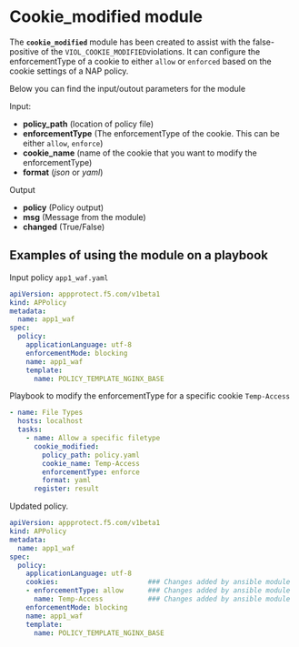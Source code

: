 # Cookie_modified module

The **`cookie_modified`** module has been created to assist with the false-positive of the `VIOL_COOKIE_MODIFIED`violations. It can configure the enforcementType of a cookie to either `allow` or `enforced` based on the cookie settings of a NAP policy.

Below you can find the input/outout parameters for the module

Input:
- **policy_path** (location of policy file)
- **enforcementType** (The enforcementType of the cookie. This can be either `allow`, `enforce`)
- **cookie_name** (name of the cookie that you want to modify the enforcementType)
- **format** (*json* or *yaml*)

Output
- **policy** (Policy output)
- **msg** (Message from the module)
- **changed** (True/False)

## Examples of using the module on a playbook
  Input policy `app1_waf.yaml`
  
  ```yaml
  apiVersion: appprotect.f5.com/v1beta1
  kind: APPolicy
  metadata:
    name: app1_waf
  spec:
    policy:
      applicationLanguage: utf-8
      enforcementMode: blocking
      name: app1_waf
      template:
        name: POLICY_TEMPLATE_NGINX_BASE
  ```

  Playbook to modify the enforcementType for a specific cookie `Temp-Access`
  ```yaml
  - name: File Types
    hosts: localhost
    tasks:
      - name: Allow a specific filetype
        cookie_modified:
          policy_path: policy.yaml
          cookie_name: Temp-Access
          enforcementType: enforce
          format: yaml
        register: result
  ```

  Updated policy.
  ```yaml
  apiVersion: appprotect.f5.com/v1beta1
  kind: APPolicy
  metadata:
    name: app1_waf
  spec:
    policy:
      applicationLanguage: utf-8
      cookies:                      ### Changes added by ansible module
      - enforcementType: allow      ### Changes added by ansible module
        name: Temp-Access           ### Changes added by ansible module
      enforcementMode: blocking
      name: app1_waf
      template:
        name: POLICY_TEMPLATE_NGINX_BASE
  ```


